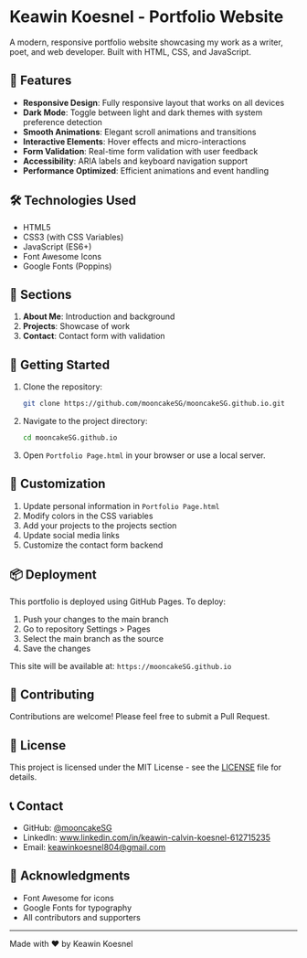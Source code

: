 
# Keawin Koesnel - Portfolio Website

A modern, responsive portfolio website showcasing my work as a writer, poet, and web developer. Built with HTML, CSS, and JavaScript.

## 🌟 Features

- **Responsive Design**: Fully responsive layout that works on all devices
- **Dark Mode**: Toggle between light and dark themes with system preference detection
- **Smooth Animations**: Elegant scroll animations and transitions
- **Interactive Elements**: Hover effects and micro-interactions
- **Form Validation**: Real-time form validation with user feedback
- **Accessibility**: ARIA labels and keyboard navigation support
- **Performance Optimized**: Efficient animations and event handling

## 🛠️ Technologies Used

- HTML5
- CSS3 (with CSS Variables)
- JavaScript (ES6+)
- Font Awesome Icons
- Google Fonts (Poppins)

## 📱 Sections

1. **About Me**: Introduction and background
2. **Projects**: Showcase of work
3. **Contact**: Contact form with validation

## 🚀 Getting Started

1. Clone the repository:
   ```bash
   git clone https://github.com/mooncakeSG/mooncakeSG.github.io.git
   ```

2. Navigate to the project directory:
   ```bash
   cd mooncakeSG.github.io
   ```

3. Open `Portfolio Page.html` in your browser or use a local server.

## 🔧 Customization

1. Update personal information in `Portfolio Page.html`
2. Modify colors in the CSS variables
3. Add your projects to the projects section
4. Update social media links
5. Customize the contact form backend

## 📦 Deployment

This portfolio is deployed using GitHub Pages. To deploy:

1. Push your changes to the main branch
2. Go to repository Settings > Pages
3. Select the main branch as the source
4. Save the changes

This site will be available at: `https://mooncakeSG.github.io`

## 🤝 Contributing

Contributions are welcome! Please feel free to submit a Pull Request.

## 📄 License

This project is licensed under the MIT License - see the [LICENSE](LICENSE) file for details.

## 📞 Contact

- GitHub: [@mooncakeSG](https://github.com/mooncakeSG)
- LinkedIn: www.linkedin.com/in/keawin-calvin-koesnel-612715235
- Email: keawinkoesnel804@gmail.com

## 🙏 Acknowledgments

- Font Awesome for icons
- Google Fonts for typography
- All contributors and supporters

---

Made with ❤️ by Keawin Koesnel
